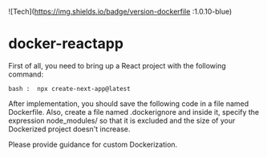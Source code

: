 ![Tech](https://img.shields.io/badge/version-dockerfile :1.0.10-blue) 

# docker-reactapp

First of all, you need to bring up a React project with the following command:

```
bash :  npx create-next-app@latest
```


After implementation, you should save the following code in a file named Dockerfile. Also, create a file named .dockerignore and inside it, specify the expression node_modules/ so that it is excluded and the size of your Dockerized project doesn't increase.

Please provide guidance for custom Dockerization.
